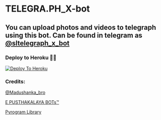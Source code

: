 # TELEGRA.PH_X-bot

## You can upload photos and videos to telegraph using this bot. Can be found in telegram as [@sltelegraph_x_bot](http://t.me/sltelegraph_x_bot)

### Deploy to Heroku 🏃‍♂

[![Deploy To Heroku](https://www.herokucdn.com/deploy/button.svg)](https://github.com/KisaraPesanjithPerera/Telegraph-Uploader)

### Credits:

[@Madushanka_bro](https://t.me/Madushanka_bro)

[E PUSTHAKALAYA BOTs™](https://t.me/epusthakalaya_bots)

[Pyrogram Library](https://github.com/pyrogram/pyrogram)


